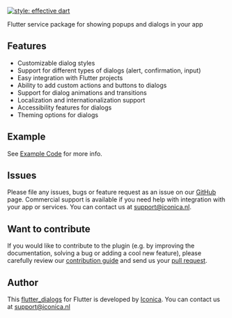 [![style: effective dart](https://img.shields.io/badge/style-effective_dart-40c4ff.svg)](https://github.com/tenhobi/effective_dart)

Flutter service package for showing popups and dialogs in your app

## Features

- Customizable dialog styles
- Support for different types of dialogs (alert, confirmation, input)
- Easy integration with Flutter projects
- Ability to add custom actions and buttons to dialogs
- Support for dialog animations and transitions
- Localization and internationalization support
- Accessibility features for dialogs
- Theming options for dialogs

## Example

See [Example Code](example/lib/main.dart) for more info.

## Issues

Please file any issues, bugs or feature request as an issue on our [GitHub](https://github.com/Iconica-Development/flutter_dialogs/issues) page. Commercial support is available if you need help with integration with your app or services. You can contact us at [support@iconica.nl](mailto:support@iconica.nl).

## Want to contribute

If you would like to contribute to the plugin (e.g. by improving the documentation, solving a bug or adding a cool new feature), please carefully review our [contribution guide](./CONTRIBUTING.md) and send us your [pull request](https://github.com/Iconica-Development/flutter_dialogs/pulls).

## Author

This [flutter_dialogs](https://github.com/Iconica-Development/flutter_dialogs) for Flutter is developed by [Iconica](https://iconica.nl). You can contact us at <support@iconica.nl>
